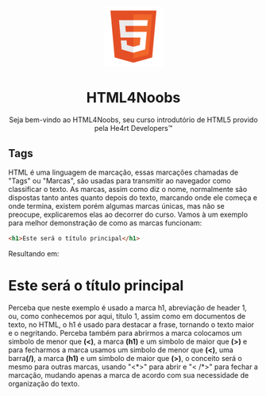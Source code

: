 <h1 align="center">
  <img src="/images//html.png" alt="HTML Logo" width="120px">
</h1>
<h1 align="center">HTML4Noobs</h1>
<p align="center">Seja bem-vindo ao HTML4Noobs, seu curso introdutório de HTML5 provido pela He4rt Developers&trade;</p>

<h2>Tags</H2>
<p>HTML é uma linguagem de marcação, essas marcações chamadas de "Tags" ou "Marcas", são usadas para transmitir ao navegador como classificar
o texto. As marcas, assim como diz o nome, normalmente são dispostas tanto antes quanto depois do texto, marcando onde ele começa e onde 
termina, existem porém algumas marcas únicas, mas não se preocupe, explicaremos elas ao decorrer do curso. Vamos à um exemplo para melhor
demonstração de como as marcas funcionam:</p>

```html
<h1>Este será o título principal</h1>
```
<p>Resultando em:</p>
<h1>Este será o título principal</h1>
<p>Perceba que neste exemplo é usado a marca h1, abreviação de header 1, ou, como conhecemos por aqui, título 1, assim como em documentos
de texto, no HTML, o h1 é usado para destacar a frase, tornando o texto maior e o negritando. Perceba também para abrirmos a marca colocamos
um simbolo de menor que <b>(<)</b>, a marca <b>(h1)</b> e um simbolo de maior que <b>(>)</b> e para fecharmos a marca usamos um simbolo de 
menor que <b>(<)</b>, uma barra<b>(/)</b>, a marca <b>(h1)</b> e um simbolo de maior que <b>(>)</b>, o conceito será o mesmo para outras marcas,
usando "<*>" para abrir e "<&nbsp/*>" para fechar a marcação, mudando apenas a marca de acordo com sua necessidade de organização do texto.</p>
